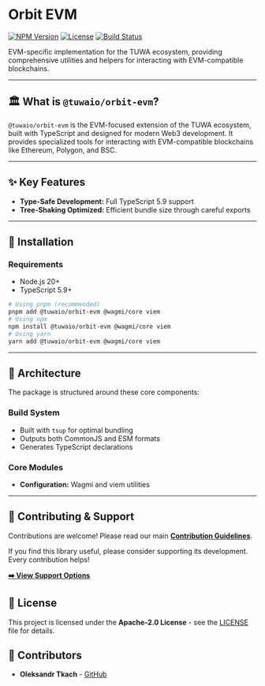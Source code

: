 # Orbit EVM

[![NPM Version](https://img.shields.io/npm/v/@tuwaio/orbit-evm.svg)](https://www.npmjs.com/package/@tuwaio/orbit-evm)
[![License](https://img.shields.io/npm/l/@tuwaio/orbit-evm.svg)](./LICENSE)
[![Build Status](https://img.shields.io/github/actions/workflow/status/TuwaIO/satellite-connect/release.yml?branch=main)](https://github.com/TuwaIO/satellite-connect/actions)

EVM-specific implementation for the TUWA ecosystem, providing comprehensive utilities and helpers for interacting with EVM-compatible blockchains.

---

## 🏛️ What is `@tuwaio/orbit-evm`?

`@tuwaio/orbit-evm` is the EVM-focused extension of the TUWA ecosystem, built with TypeScript and designed for modern Web3 development. It provides specialized tools for interacting with EVM-compatible blockchains like Ethereum, Polygon, and BSC.

---

## ✨ Key Features

- **Type-Safe Development:** Full TypeScript 5.9 support
- **Tree-Shaking Optimized:** Efficient bundle size through careful exports

---

## 💾 Installation

### Requirements
- Node.js 20+
- TypeScript 5.9+

```bash
# Using pnpm (recommended)
pnpm add @tuwaio/orbit-evm @wagmi/core viem
# Using npm
npm install @tuwaio/orbit-evm @wagmi/core viem
# Using yarn
yarn add @tuwaio/orbit-evm @wagmi/core viem
```

---

## 🔧 Architecture

The package is structured around these core components:

### Build System
- Built with `tsup` for optimal bundling
- Outputs both CommonJS and ESM formats
- Generates TypeScript declarations

### Core Modules
- **Configuration:** Wagmi and viem utilities
---

## 🤝 Contributing & Support

Contributions are welcome! Please read our main **[Contribution Guidelines](https://github.com/TuwaIO/workflows/blob/main/CONTRIBUTING.md)**.

If you find this library useful, please consider supporting its development. Every contribution helps!

[**➡️ View Support Options**](https://github.com/TuwaIO/workflows/blob/main/Donation.md)

## 📄 License

This project is licensed under the **Apache-2.0 License** - see the [LICENSE](./LICENSE) file for details.

## 👥 Contributors

- **Oleksandr Tkach** - [GitHub](https://github.com/Argeare5)
